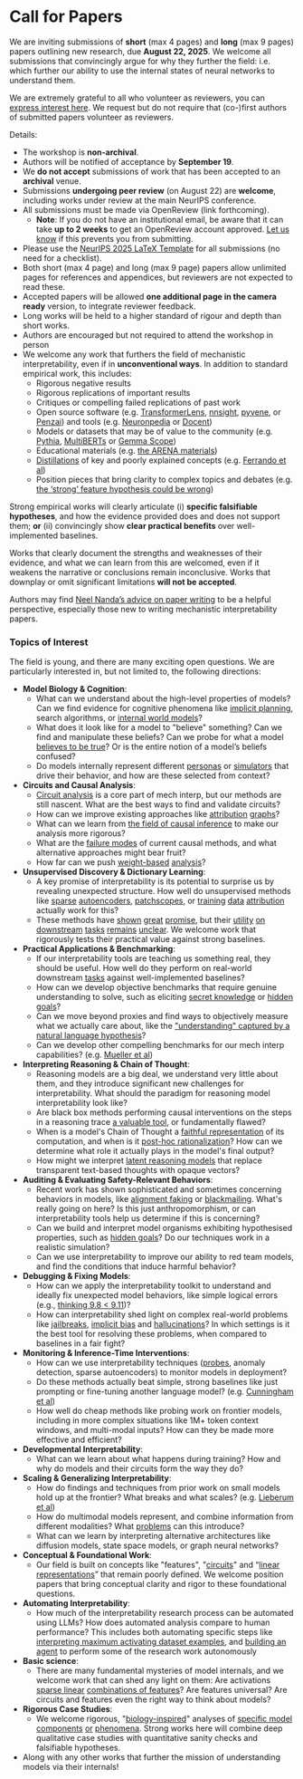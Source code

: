# Call for Papers
We are inviting submissions of **short** (max 4 pages) and **long** (max 9 pages) papers outlining new research, due **August 22, 2025**. We welcome all submissions that convincingly argue for why they further the field: i.e. which further our ability to use the internal states of neural networks to understand them. 

We are extremely grateful to all who volunteer as reviewers, you can [express interest here](https://www.google.com/url?q=https://docs.google.com/forms/d/e/1FAIpQLSdiw1SJllzoTz_nqzDTzTOGb9DV3W_truQyh-WvYj_QGIi7Mg/viewform?usp%3Ddialog&sa=D&source=editors&ust=1752869207234296&usg=AOvVaw0KgN80AWoBxxXzdYLjdral). We request but do not require that (co-)first authors of submitted papers volunteer as reviewers. 

Details: 
* The workshop is **non-archival**.
* Authors will be notified of acceptance by **September 19**.
* We **do not accept** submissions of work that has been accepted to an **archival** venue.
* Submissions **undergoing peer review** (on August 22) are **welcome**, including works under review at the main NeurIPS conference.
* All submissions must be made via OpenReview (link forthcoming).
  * **Note**: If you do not have an institutional email, be aware that it can take **up to 2 weeks** to get an OpenReview account approved. [Let us know](mailto:neurips2025@mechinterpworkshop.com) if this prevents you from submitting.
* Please use the [NeurIPS 2025 LaTeX Template](https://www.google.com/url?q=https://media.neurips.cc/Conferences/NeurIPS2025/Styles.zip&sa=D&source=editors&ust=1752869207236974&usg=AOvVaw2z662iNSpNx_5XDFkzi-xa) for all submissions (no need for a checklist).
* Both short (max 4 page) and long (max 9 page) papers allow unlimited pages for references and appendices, but reviewers are not expected to read these.
* Accepted papers will be allowed **one additional page in the camera ready** version, to integrate reviewer feedback.
* Long works will be held to a higher standard of rigour and depth than short works.
* Authors are encouraged but not required to attend the workshop in person
* We welcome any work that furthers the field of mechanistic interpretability, even if in **unconventional ways**. In addition to standard empirical work, this includes:
  * Rigorous negative results
  * Rigorous replications of important results
  * Critiques or compelling failed replications of past work
  * Open source software (e.g. [TransformerLens](https://www.google.com/url?q=https://github.com/neelnanda-io/TransformerLens&sa=D&source=editors&ust=1752869207239477&usg=AOvVaw01hXnoR8HfLGq8duC6q2Mo), [nnsight](https://www.google.com/url?q=https://github.com/ndif-team/nnsight&sa=D&source=editors&ust=1752869207239661&usg=AOvVaw12tvj_w6MjCho-WUcRLGWZ), [pyvene](https://www.google.com/url?q=https://github.com/stanfordnlp/pyvene/tree/main/pyvene/models/mlp&sa=D&source=editors&ust=1752869207239842&usg=AOvVaw2C_1FJf5QUt0EKo2xhJYK3), or [Penzai](https://www.google.com/url?q=https://github.com/google-deepmind/penzai&sa=D&source=editors&ust=1752869207240037&usg=AOvVaw3TacJ80-BWJAmteItIZee5)) and tools (e.g. [Neuronpedia](https://www.google.com/url?q=http://neuronpedia.org&sa=D&source=editors&ust=1752869207240228&usg=AOvVaw1iM-JTN9rvXd2JgUmpTSbL) or [Docent](https://www.google.com/url?q=https://transluce.org/introducing-docent&sa=D&source=editors&ust=1752869207240471&usg=AOvVaw1DB7YNmWsNiQh_s69KlllC))
  * Models or datasets that may be of value to the community (e.g. [Pythia](https://www.google.com/url?q=https://arxiv.org/abs/2304.01373&sa=D&source=editors&ust=1752869207240831&usg=AOvVaw21ytTCTsDn3aHN23G_378M), [MultiBERTs](https://www.google.com/url?q=https://arxiv.org/abs/2106.16163&sa=D&source=editors&ust=1752869207240982&usg=AOvVaw38aTw4UwVd4xsbt6hnDRjb) or [Gemma Scope](https://www.google.com/url?q=https://arxiv.org/abs/2408.05147&sa=D&source=editors&ust=1752869207241151&usg=AOvVaw0mqgDPUk7ceSLLYsk4BkKY))
  * Educational materials (e.g. [the ARENA materials](https://www.google.com/url?q=https://arena3-chapter1-transformer-interp.streamlit.app/&sa=D&source=editors&ust=1752869207241495&usg=AOvVaw00dC92jeF9gu9TeIm2JKf3))
  * [Distillations](https://www.google.com/url?q=https://distill.pub/2017/research-debt/&sa=D&source=editors&ust=1752869207241722&usg=AOvVaw0UV49QndhFKLOUuuV-RWOU) of key and poorly explained concepts (e.g. [Ferrando et al](https://www.google.com/url?q=https://arxiv.org/abs/2405.00208&sa=D&source=editors&ust=1752869207241928&usg=AOvVaw3IHl8734EXBl5VxeSO2ikC))
  * Position pieces that bring clarity to complex topics and debates (e.g. [the ‘strong’ feature hypothesis could be wrong](https://www.google.com/url?q=https://www.alignmentforum.org/posts/tojtPCCRpKLSHBdpn/the-strong-feature-hypothesis-could-be-wrong&sa=D&source=editors&ust=1752869207242328&usg=AOvVaw18v6fyX5aNaVAT3CAa_57d))

Strong empirical works will clearly articulate (i) **specific falsifiable hypotheses**, and how the evidence provided does and does not support them; **or** (ii) convincingly show **clear practical benefits** over well-implemented baselines. 

Works that clearly document the strengths and weaknesses of their evidence, and what we can learn from this are welcomed, even if it weakens the narrative or conclusions remain inconclusive. Works that downplay or omit significant limitations **will not be accepted**. 

Authors may find [Neel Nanda’s advice on paper writing](https://www.google.com/url?q=https://www.alignmentforum.org/posts/eJGptPbbFPZGLpjsp/highly-opinionated-advice-on-how-to-write-ml-papers&sa=D&source=editors&ust=1752869207244119&usg=AOvVaw1QBiogPNGIf6qMcD7mcBBq) to be a helpful perspective, especially those new to writing mechanistic interpretability papers. 
### Topics of Interest
The field is young, and there are many exciting open questions. We are particularly interested in, but not limited to, the following directions: 
* **Model Biology & Cognition**:
  * What can we understand about the high-level properties of models? Can we find evidence for cognitive phenomena like [implicit planning](https://www.google.com/url?q=https://transformer-circuits.pub/2025/attribution-graphs/biology.html%23dives-poems&sa=D&source=editors&ust=1752869207245458&usg=AOvVaw21KJz142OklBV-0yR7mvul), search algorithms, or [internal world models](https://www.google.com/url?q=https://arxiv.org/abs/2210.13382&sa=D&source=editors&ust=1752869207245662&usg=AOvVaw2yS0lB5WwKt8EyudVb6YRr)?
  * What does it look like for a model to "believe" something? Can we find and manipulate these beliefs? Can we probe for what a model [believes to be true](https://www.google.com/url?q=https://arxiv.org/abs/2310.06824&sa=D&source=editors&ust=1752869207246190&usg=AOvVaw3w3mRtFpVncN7BoTlmYBPa)? Or is the entire notion of a model’s beliefs confused?
  * Do models internally represent different [personas](https://www.google.com/url?q=https://arxiv.org/abs/2406.12094&sa=D&source=editors&ust=1752869207246501&usg=AOvVaw3YMxBCf66EtBeGf93sMtCf) or [simulators](https://www.google.com/url?q=https://www.nature.com/articles/s41586-023-06647-8&sa=D&source=editors&ust=1752869207246639&usg=AOvVaw27OBCAeeeCG3b-cEZCaTXb) that drive their behavior, and how are these selected from context?
* **Circuits and Causal Analysis**:
  * [Circuit analysis](https://www.google.com/url?q=https://distill.pub/2020/circuits/zoom-in/&sa=D&source=editors&ust=1752869207247102&usg=AOvVaw31aF-dK1hxMrFl-gWoDZij) is a core part of mech interp, but our methods are still nascent. What are the best ways to find and validate circuits?
  * How can we improve existing approaches like [attribution](https://www.google.com/url?q=https://arxiv.org/abs/2406.11944&sa=D&source=editors&ust=1752869207247521&usg=AOvVaw3BUAtAv8uP6gtNzVx2QsO1) [graphs](https://www.google.com/url?q=https://transformer-circuits.pub/2025/attribution-graphs/methods.html&sa=D&source=editors&ust=1752869207247654&usg=AOvVaw1_UjXpFuZj8s_h8ZY4cAQu)?
  * What can we learn from [the field of causal inference](https://www.google.com/url?q=https://arxiv.org/abs/2407.04690&sa=D&source=editors&ust=1752869207247887&usg=AOvVaw1fQPNQ4okXFqCeA65QaWVX) to make our analysis more rigorous?
  * What are the [failure modes](https://www.google.com/url?q=https://arxiv.org/abs/2307.15771&sa=D&source=editors&ust=1752869207248141&usg=AOvVaw1uDSIuQuaO_Ap0FMbj_UUO) of current causal methods, and what alternative approaches might bear fruit?
  * How far can we push [weight-based](https://www.google.com/url?q=https://arxiv.org/abs/2301.05217&sa=D&source=editors&ust=1752869207248460&usg=AOvVaw07pYjti1i79kbdYPluz-x6) [analysis](https://www.google.com/url?q=https://arxiv.org/abs/2410.08417&sa=D&source=editors&ust=1752869207248572&usg=AOvVaw1vx3PDDheYOcSG5ACP9Dzq)?
* **Unsupervised Discovery & Dictionary Learning**:
  * A key promise of interpretability is its potential to surprise us by revealing unexpected structure. How well do unsupervised methods like [sparse](https://www.google.com/url?q=https://arxiv.org/abs/2103.15949&sa=D&source=editors&ust=1752869207249177&usg=AOvVaw3L70ybf0nbpCUAQ8C3ZnGi) [autoencoders](https://www.google.com/url?q=https://transformer-circuits.pub/2023/monosemantic-features&sa=D&source=editors&ust=1752869207249315&usg=AOvVaw1RVv7FkN-AE_-tQS04a_Y6), [patch](https://www.google.com/url?q=https://arxiv.org/abs/2401.06102&sa=D&source=editors&ust=1752869207249411&usg=AOvVaw2ktEpsJ_uORGSbcGfEwJbl)[scopes](https://www.google.com/url?q=https://arxiv.org/abs/2403.10949v2&sa=D&source=editors&ust=1752869207249481&usg=AOvVaw1imrbvPvwVYCDXsEryRQV2), or [training](https://www.google.com/url?q=https://proceedings.mlr.press/v70/koh17a?ref%3Dhttps://githubhelp.com&sa=D&source=editors&ust=1752869207249624&usg=AOvVaw2TONcx7K9SNa6ecA6W0DDV) [data](https://www.google.com/url?q=https://arxiv.org/abs/2308.03296&sa=D&source=editors&ust=1752869207249731&usg=AOvVaw2wW3MT-BTn4c8ut_jTu-QE) [attribution](https://www.google.com/url?q=https://arxiv.org/abs/2205.11482&sa=D&source=editors&ust=1752869207249859&usg=AOvVaw2slaOmMIoPfuMeo7iM_GuY) actually work for this?
  * These methods have [shown](https://www.google.com/url?q=https://transformer-circuits.pub/2024/scaling-monosemanticity/index.html&sa=D&source=editors&ust=1752869207250215&usg=AOvVaw2kQOjSyl1GyasK4u9_Zzng) [great](https://www.google.com/url?q=https://transformer-circuits.pub/2025/attribution-graphs/biology.html&sa=D&source=editors&ust=1752869207250407&usg=AOvVaw1TbiS0kguPJHu8MA3C19u5) [promise](https://www.google.com/url?q=https://arxiv.org/abs/2503.10965&sa=D&source=editors&ust=1752869207250560&usg=AOvVaw17_IovKDKHOqlKM2oBtj3Z), but their [utility](https://www.google.com/url?q=https://arxiv.org/abs/2502.16681&sa=D&source=editors&ust=1752869207250728&usg=AOvVaw33EMTXEmfVY7vDld0A_TGQ) [on](https://www.google.com/url?q=https://www.tilderesearch.com/blog/sieve&sa=D&source=editors&ust=1752869207250981&usg=AOvVaw2Qv5b7fxroqpGcVYyTPAHY) [downstream](https://www.google.com/url?q=https://arxiv.org/abs/2501.17148&sa=D&source=editors&ust=1752869207251136&usg=AOvVaw24IC-6Tff5HuWingwEiI5t) [tasks](https://www.google.com/url?q=https://transformer-circuits.pub/2024/features-as-classifiers/index.html&sa=D&source=editors&ust=1752869207251314&usg=AOvVaw3W6uoOuT4NlQGUfrMYSN3X) [remains](https://www.google.com/url?q=https://arxiv.org/abs/2502.04382&sa=D&source=editors&ust=1752869207251459&usg=AOvVaw1JhY6cayrsOXmZ0G3CcCgr) [unclear](https://www.google.com/url?q=https://www.alignmentforum.org/posts/4uXCAJNuPKtKBsi28/negative-results-for-saes-on-downstream-tasks&sa=D&source=editors&ust=1752869207251674&usg=AOvVaw34e9hvMdQJt8mfPEVratpU). We welcome work that rigorously tests their practical value against strong baselines.
* **Practical Applications & Benchmarking**:
  * If our interpretability tools are teaching us something real, they should be useful. How well do they perform on real-world downstream [tasks](https://www.google.com/url?q=https://www.lesswrong.com/posts/wGRnzCFcowRCrpX4Y/downstream-applications-as-validation-of-interpretability&sa=D&source=editors&ust=1752869207252690&usg=AOvVaw1RDwIlMYfOjFGxDrDVjjIw) against well-implemented baselines?
  * How can we develop objective benchmarks that require genuine understanding to solve, such as eliciting [secret knowledge](https://www.google.com/url?q=https://arxiv.org/abs/2505.14352&sa=D&source=editors&ust=1752869207253228&usg=AOvVaw0hvKj6uKsBID_wfQet5fqn) or [hidden goals](https://www.google.com/url?q=https://arxiv.org/abs/2503.10965&sa=D&source=editors&ust=1752869207253392&usg=AOvVaw2sGpfeZn7_NqTcfZViN5-I)?
  * Can we move beyond proxies and find ways to objectively measure what we actually care about, like the ["understanding" captured by a natural language hypothesis](https://www.google.com/url?q=https://arxiv.org/abs/2502.04382&sa=D&source=editors&ust=1752869207253932&usg=AOvVaw2YRw8Yiq8X1WDDWDqjopYZ)?
  * Can we develop other compelling benchmarks for our mech interp capabilities? (e.g. [Mueller et al](https://www.google.com/url?q=https://arxiv.org/abs/2504.13151&sa=D&source=editors&ust=1752869207254240&usg=AOvVaw2IesCCE9gTWNR7CCYqi8ki))
* **Interpreting Reasoning & Chain of Thought**:
  * Reasoning models are a big deal, we understand very little about them, and they introduce significant new challenges for interpretability. What should the paradigm for reasoning model interpretability look like?
  * Are black box methods performing causal interventions on the steps in a reasoning trace [a valuable tool](https://www.google.com/url?q=https://arxiv.org/abs/2506.19143&sa=D&source=editors&ust=1752869207255075&usg=AOvVaw3IwpeD2gq_4T2-GfA631rI), or fundamentally flawed?
  * When is a model's Chain of Thought a [faithful representation](https://www.google.com/url?q=https://arxiv.org/abs/2305.04388&sa=D&source=editors&ust=1752869207255375&usg=AOvVaw0Dc9-065IccXUKNKqF2_mR) of its computation, and when is it [post-hoc rationalization](https://www.google.com/url?q=https://arxiv.org/abs/2503.08679&sa=D&source=editors&ust=1752869207255569&usg=AOvVaw2FvEbI2UDvbUdduj_vorW4)? How can we determine what role it actually plays in the model's final output?
  * How might we interpret [latent reasoning models](https://www.google.com/url?q=https://arxiv.org/abs/2412.06769&sa=D&source=editors&ust=1752869207255887&usg=AOvVaw0WJbkSVtxVszIjActv9Bf-) that replace transparent text-based thoughts with opaque vectors?
* **Auditing & Evaluating Safety-Relevant Behaviors**:
  * Recent work has shown sophisticated and sometimes concerning behaviors in models, like [alignment faking](https://www.google.com/url?q=https://arxiv.org/abs/2412.14093&sa=D&source=editors&ust=1752869207256468&usg=AOvVaw0mCoZa_bbn1H21vA5eQjVm) or [blackmailing](https://www.google.com/url?q=https://www.anthropic.com/research/agentic-misalignment&sa=D&source=editors&ust=1752869207256603&usg=AOvVaw2eKVCPeZQOJl3o_WNktTSi). What's really going on here? Is this just anthropomorphism, or can interpretability tools help us determine if this is concerning?
  * Can we build and interpret model organisms exhibiting hypothesised properties, such as [hidden goals](https://www.google.com/url?q=https://arxiv.org/abs/2503.10965&sa=D&source=editors&ust=1752869207257120&usg=AOvVaw1MiO_uN1W3jDa_0hQH0jPZ)? Do our techniques work in a realistic simulation?
  * Can we use interpretability to improve our ability to red team models, and find the conditions that induce harmful behavior?
* **Debugging & Fixing Models**:
  * How can we apply the interpretability toolkit to understand and ideally fix unexpected model behaviors, like simple logical errors (e.g., [thinking 9.8 < 9.11](https://www.google.com/url?q=https://transluce.org/observability-interface&sa=D&source=editors&ust=1752869207258028&usg=AOvVaw3hUHDSjDJg-XvqsqtqinZy))?
  * How can interpretability shed light on complex real-world problems like [jailbreaks](https://www.google.com/url?q=https://transformer-circuits.pub/2025/attribution-graphs/biology.html%23dives-jailbreak&sa=D&source=editors&ust=1752869207258401&usg=AOvVaw0T8Sup7ouhHZY0wC10ic_H), [implicit bias](https://www.google.com/url?q=https://arxiv.org/abs/2506.10922&sa=D&source=editors&ust=1752869207258550&usg=AOvVaw2icpdHrxnsDtE5-IRAhdvM) and [hallucinations](https://www.google.com/url?q=https://arxiv.org/abs/2411.14257&sa=D&source=editors&ust=1752869207258705&usg=AOvVaw3YFxuLrDHDJX9hbZc0MoJy)? In which settings is it the best tool for resolving these problems, when compared to baselines in a fair fight?
* **Monitoring & Inference-Time Interventions**:
  * How can we use interpretability techniques ([probes](https://www.google.com/url?q=https://arxiv.org/abs/2102.12452&sa=D&source=editors&ust=1752869207259285&usg=AOvVaw1x9BDfAWaEg9M55Ruwi6eJ), anomaly detection, sparse autoencoders) to monitor models in deployment?
  * Do these methods actually beat simple, strong baselines like just prompting or fine-tuning another language model? (e.g. [Cunningham et al](https://www.google.com/url?q=https://alignment.anthropic.com/2025/cheap-monitors/&sa=D&source=editors&ust=1752869207259776&usg=AOvVaw2fvoNVaIDFK3NW7dhKn87J))
  * How well do cheap methods like probing work on frontier models, including in more complex situations like 1M+ token context windows, and multi-modal inputs? How can they be made more effective and efficient?
* **Developmental Interpretability**:
  * What can we learn about what happens during training? How and why do models and their circuits form the way they do?
* **Scaling & Generalizing Interpretability**:
  * How do findings and techniques from prior work on small models hold up at the frontier? What breaks and what scales? (e.g. [Lieberum et al](https://www.google.com/url?q=https://arxiv.org/abs/2307.09458&sa=D&source=editors&ust=1752869207261154&usg=AOvVaw0gV3eBNS0-Z-568GpeLXb_))
  * How do multimodal models represent, and combine information from different modalities? What [problems](https://www.google.com/url?q=https://openreview.net/pdf?id%3DVUhRdZp8ke&sa=D&source=editors&ust=1752869207261500&usg=AOvVaw17R0iwrLqKuPek1Dn6Kc4M) can this introduce?
  * What can we learn by interpreting alternative architectures like diffusion models, state space models, or graph neural networks?
* **Conceptual & Foundational Work**:
  * Our field is built on concepts like "features", "[circuits](https://www.google.com/url?q=https://distill.pub/2020/circuits/zoom-in/&sa=D&source=editors&ust=1752869207262159&usg=AOvVaw0kxI7VGaKj_m_deZl75XBO)" and “[linear representations](https://www.google.com/url?q=https://transformer-circuits.pub/2024/july-update/index.html%23linear-representations&sa=D&source=editors&ust=1752869207262328&usg=AOvVaw0V4u56eqYN_rTmOiSEuvxC)” that remain poorly defined. We welcome position papers that bring conceptual clarity and rigor to these foundational questions.
* **Automating Interpretability**:
  * How much of the interpretability research process can be automated using LLMs? How does automated analysis compare to human performance? This includes both automating specific steps like [interpreting maximum activating dataset examples](https://www.google.com/url?q=https://openaipublic.blob.core.windows.net/neuron-explainer/paper/index.html&sa=D&source=editors&ust=1752869207263221&usg=AOvVaw05NH61WWnfwymHfeNWrmDF), and [building an agent](https://www.google.com/url?q=https://arxiv.org/abs/2404.14394&sa=D&source=editors&ust=1752869207263359&usg=AOvVaw3kOmxuNd_Vc5yiMCSEEVSD) to perform some of the research work autonomously
* **Basic science**:
  * There are many fundamental mysteries of model internals, and we welcome work that can shed any light on them: Are activations [sparse linear](https://www.google.com/url?q=https://arxiv.org/abs/1601.03764&sa=D&source=editors&ust=1752869207264017&usg=AOvVaw0EItWVc3iNu8TQ5NqIFtjr) [combinations of features](https://www.google.com/url?q=https://transformer-circuits.pub/2022/toy_model/index.html&sa=D&source=editors&ust=1752869207264202&usg=AOvVaw1MNU7zlNVAgiimw27AX9OQ)? Are features universal? Are circuits and features even the right way to think about models?
* **Rigorous Case Studies**:
  * We welcome rigorous, "[biology-inspired](https://www.google.com/url?q=https://distill.pub/2020/circuits/curve-circuits/&sa=D&source=editors&ust=1752869207264768&usg=AOvVaw3LeNpAdplCgAEIGt_NU9v3)" analyses of [specific model](https://www.google.com/url?q=https://arxiv.org/abs/2310.04625&sa=D&source=editors&ust=1752869207264909&usg=AOvVaw0LO0mz0v3E30WUjRkf4dJ9) [components](https://www.google.com/url?q=https://transformer-circuits.pub/2024/scaling-monosemanticity/index.html&sa=D&source=editors&ust=1752869207265054&usg=AOvVaw1c4WzPEnlt1NJr5XSUZVLd) [or](https://www.google.com/url?q=https://arxiv.org/abs/2305.01610&sa=D&source=editors&ust=1752869207265148&usg=AOvVaw15hoNiYlyXvCHJCggLDdWW) [phenomena](https://www.google.com/url?q=https://arxiv.org/abs/2306.09346&sa=D&source=editors&ust=1752869207265245&usg=AOvVaw3qabmdPGt4S5nF01habtEy). Strong works here will combine deep qualitative case studies with quantitative sanity checks and falsifiable hypotheses.
* Along with any other works that further the mission of understanding models via their internals!